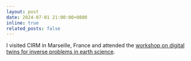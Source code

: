 ```yaml
---
layout: post
date: 2024-07-01 21:00:00+0800
inline: true
related_posts: false
---
```


I visited CIRM in Marseille, France and attended the [workshop on digital twins for inverse problems in earth science](https://conferences.cirm-math.fr/3264.html).

